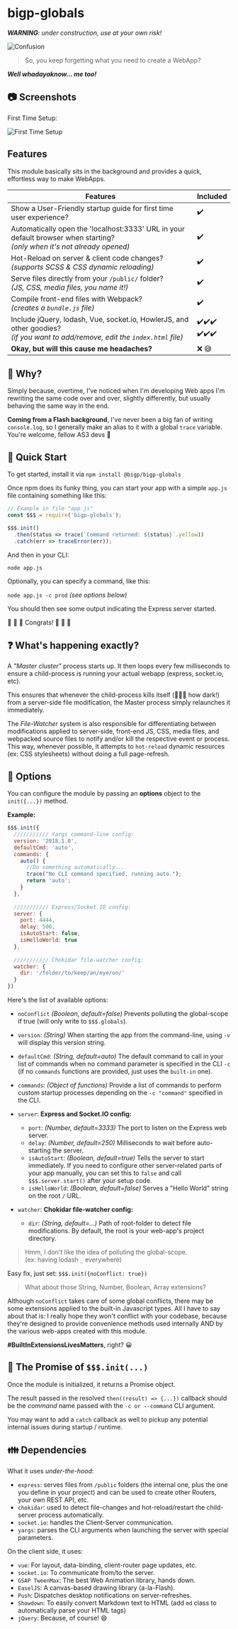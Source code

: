 bigp-globals
============
***WARNING**: under construction, use at your own risk!*


![Confusion](https://github.com/bigp/bigp-globals/blob/master/readme-assets/confusion.png?raw=true "Confusion image")


 > So, you keep forgetting what you need to create a WebApp?


***Well whadayaknow... me too!***

:camera: Screenshots
--------------------

First Time Setup:

![First Time Setup](https://github.com/bigp/bigp-globals/blob/master/readme-assets/shot-1st-time.png?raw=true "First Time Setup image")

Features
--------

This module basically sits in the background and provides a quick, effortless way to make WebApps.

| Features | Included |
| --- | --- |
| Show a User-Friendly startup guide for first time user experience? | :heavy_check_mark: |
| Automatically open the 'localhost:3333' URL in your default browser when starting?<br/> *(only when it's not already opened)* | :heavy_check_mark: | 
| Hot-Reload on server & client code changes?<br/> *(supports SCSS & CSS dynamic reloading)* | :heavy_check_mark: |
| Serve files directly from your `/public/` folder?<br/> *(JS, CSS, media files, you name it!)* | :heavy_check_mark: |
| Compile front-end files with Webpack?<br/> *(creates a `bundle.js` file)* | :heavy_check_mark: |
| Include jQuery, lodash, Vue, socket.io, HowlerJS, and other goodies?<br/> *(if you want to add/remove, edit the `index.html` file)*| :heavy_check_mark::heavy_check_mark::heavy_check_mark:<br/>:heavy_check_mark::heavy_check_mark::heavy_check_mark: |
| **Okay, but will this cause me headaches?** | :x: :sweat_smile: | 

:raising_hand: Why?
-------------------

Simply because, overtime, I've noticed when I'm developing Web apps I'm rewriting the same code over and over, slightly differently, but usually behaving the same way in the end.

**Coming from a Flash background**, I've never been a big fan of writing `console.log`, so I generally make an alias to it with a global `trace` variable. You're welcome, fellow AS3 devs :metal:

:rabbit2: Quick Start
---------------------

To get started, install it via `npm install @bigp/bigp-globals`

Once npm does its funky thing, you can start your app with a simple `app.js` file containing something like this:

```javascript
// Example in file "app.js"
const $$$ = require('bigp-globals');

$$$.init()
  .then(status => trace(`Command returned: ${status}`.yellow))
  .catch(err => traceError(err));
```

And then in your CLI:

`node app.js`

Optionally, you can specify a command, like this:
 
`node app.js -c prod` *(see options below)*

You should then see some output indicating the Express server started.

:clap: :clap: :clap: Congrats! :clap: :clap: :clap:

:question: What's happening exactly?
------------------------------------
 
 A *"Master cluster"* process starts up.
 It then loops every few milliseconds to ensure a child-process is running your actual webapp (express, socket.io, etc).
 
 This ensures that whenever the child-process kills itself (:running_man::gun: how dark!) from a server-side file modification, the Master process simply relaunches it immediately.
 
 The *File-Watcher* system is also responsible for differentiating between modifications applied to server-side, front-end JS, CSS, media files, and webpacked source files to notify and/or kill the respective event or process.
 This way, whenever possible, it attempts to `hot-reload` dynamic resources (ex: CSS stylesheets) without doing a full page-refresh.  

:page_with_curl: Options
------------------------

You can configure the module by passing an **options** object to the `init({...})` method.

**Example:**
```javascript
$$$.init({
  /////////// Yargs command-line config:
  version: '2018.1.0',
  defaultCmd: 'auto',
  commands: {
    auto() {
      //Do something automatically...
      trace("No CLI command specified, running auto.");
      return 'auto';
    }
  },
  
  /////////// Express/Socket.IO config:
  server: {
  	port: 4444,
  	delay: 500,
  	isAutoStart: false,
  	isHelloWorld: true
  },
  
  /////////// Chokidar file-watcher config:
  watcher: {
  	dir: '/folder/to/keep/an/eye/on/'
  }
})
```

Here's the list of available options:
 - `noConflict` *(Boolean, default=false)* Prevents polluting the global-scope if true (will only write to `$$$.globals`).
 - `version`: *(String)* When starting the app from the command-line, using `-v` will display this version string.
 - `defaultCmd`: *(String, default=auto)* The default command to call in your list of commands when no command parameter is specified in the CLI `-c` (if no `commands` functions are provided, just uses the `built-in` one).
 - `commands`: *(Object of functions)* Provide a list of commands to perform custom startup processes depending on the `-c "command"` specified in the CLI.
 - `server`: **Express and Socket.IO config:**
   - `port`: *(Number, default=3333)* The port to listen on the Express web server.
   - `delay`: *(Number, default=250)* Milliseconds to wait before auto-starting the server.
   - `isAutoStart`: *(Boolean, default=true)* Tells the server to start immediately. If you need to configure other server-related parts of your app manually, you can set this to `false` and call `$$$.server.start()` after your setup code.
   - `isHelloWorld`: *(Boolean, default=false)* Serves a "Hello World" string on the root `/` URL.
   
 - `watcher`: **Chokidar file-watcher config:**
   - `dir`: *(String, default=...)* Path of root-folder to detect file modifications. By default, the root is your web-app's project directory.


> Hmm, I don't like the idea of polluting the global-scope.<br/>
(ex: having lodash `_` everywhere)

Easy fix, just set: ``$$$.init({noConflict: true})``

> What about those String, Number, Boolean, Array extensions?

Although `noConflict` takes care of some global conflicts,
there may be some extensions applied to the built-in Javascript types.
All I have to say about that is:
I really hope they won't conflict with your codebase, because they're designed to provide convenience methods used internally AND by the various web-apps created with this module.

**#BuiltInExtensionsLivesMatters**, right? :grinning: 

:raised_hands: The Promise of `$$$.init(...)`
---------------------------------------------
Once the module is initialized, it returns a Promise object.

The result passed in the resolved `then((result) => {...})` 
callback should be the *command* name passed with the `-c or --command` CLI argument.

You may want to add a `catch` callback as well to pickup any potential internal issues during startup / runtime.

:family: Dependencies
---------------------

What it uses *under-the-hood*:

 - `express`: serves files from `/public` folders (the internal one, plus the one you define in your project) and can be used to create other Routers, your own REST API, etc.
 - `chokidar`: used to detect file-changes and hot-reload/restart the child-server process automatically.
 - `socket.io`: handles the Client-Server communication.
 - `yargs`: parses the CLI arguments when launching the server with special parameters.
 
 On the client side, it uses:
 
 - `vue`: For layout, data-binding, client-router page updates, etc.
 - `socket.io`: To communicate from/to the server.
 - `GSAP TweenMax`: The best Web Animation library, hands down.
 - `EaselJS`: A canvas-based drawing library (a-la-Flash).
 - `Push`: Dispatches desktop notifications on server-refreshes.
 - `Showdown`: To easily convert Markdown text to HTML (add `md` class to automatically parse your HTML tags) 
 - `jQuery`: Because, of course! :smile:
  